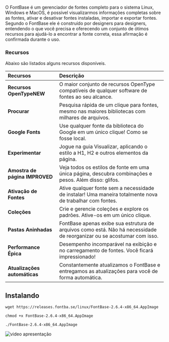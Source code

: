 O FontBase é um gerenciador de fontes completo para o sistema Linux, Windows e MacOS, é possível visualizarmos informações completas sobre as fontes, ativar e desativar fontes instaladas, importar e exportar fontes. Segundo o FontBase ele é construído por designers para designers, entendendo o que você precisa e oferecendo um conjunto de ótimos recursos para ajudá-lo a encontrar a fonte correta, essa afirmação é confirmada durante o uso.

### Recursos

Abaixo são listados alguns recursos disponíveis.

| Recursos                       | Descrição                                                    |
| :----------------------------- | :----------------------------------------------------------- |
| **Recursos OpenTypeNEW**       | O maior conjunto de recursos OpenType compatíveis de qualquer software de fontes ao seu alcance. |
| **Procurar**                   | Pesquisa rápida de um clique para fontes, mesmo nas maiores bibliotecas com milhares de arquivos. |
| **Google Fonts**               | Use qualquer fonte da biblioteca do Google em um único clique! Como se fosse local. |
| **Experimentar**               | Jogue na guia Visualizar, aplicando o estilo a H1, H2 e outros elementos da página. |
| **Amostra de página IMPROVED** | Veja todos os estilos de fonte em uma única página, descubra combinações e pesos. Além disso: glifos. |
| **Ativação de Fontes**         | Ative qualquer fonte sem a necessidade de instalar! Uma maneira totalmente nova de trabalhar com fontes. |
| **Coleções**                   | Crie e gerencie coleções e explore os padrões. Ative-os em um único clique. |
| **Pastas Aninhadas**           | FontBase apenas exibe sua estrutura de arquivos como está. Não há necessidade de reorganizar ou se acostumar com isso. |
| **Performance Épica**          | Desempenho incomparável na exibição e no carregamento de fontes. Você ficará impressionado! |
| **Atualizações automáticas**   | Constantemente atualizamos o FontBase e entregamos as atualizações para você de forma automática. |

## Instalando

```
wget https://releases.fontba.se/linux/FontBase-2.6.4-x86_64.AppImage
```
```
chmod +x FontBase-2.6.4-x86_64.AppImage
```
```
./FontBase-2.6.4-x86_64.AppImage
```

![video apresentação](https://j.gifs.com/0VwQn5.gif)